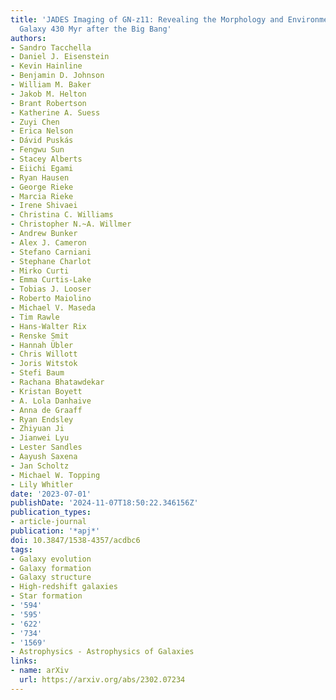 ```yaml
---
title: 'JADES Imaging of GN-z11: Revealing the Morphology and Environment of a Luminous
  Galaxy 430 Myr after the Big Bang'
authors:
- Sandro Tacchella
- Daniel J. Eisenstein
- Kevin Hainline
- Benjamin D. Johnson
- William M. Baker
- Jakob M. Helton
- Brant Robertson
- Katherine A. Suess
- Zuyi Chen
- Erica Nelson
- Dávid Puskás
- Fengwu Sun
- Stacey Alberts
- Eiichi Egami
- Ryan Hausen
- George Rieke
- Marcia Rieke
- Irene Shivaei
- Christina C. Williams
- Christopher N.~A. Willmer
- Andrew Bunker
- Alex J. Cameron
- Stefano Carniani
- Stephane Charlot
- Mirko Curti
- Emma Curtis-Lake
- Tobias J. Looser
- Roberto Maiolino
- Michael V. Maseda
- Tim Rawle
- Hans-Walter Rix
- Renske Smit
- Hannah Übler
- Chris Willott
- Joris Witstok
- Stefi Baum
- Rachana Bhatawdekar
- Kristan Boyett
- A. Lola Danhaive
- Anna de Graaff
- Ryan Endsley
- Zhiyuan Ji
- Jianwei Lyu
- Lester Sandles
- Aayush Saxena
- Jan Scholtz
- Michael W. Topping
- Lily Whitler
date: '2023-07-01'
publishDate: '2024-11-07T18:50:22.346156Z'
publication_types:
- article-journal
publication: '*apj*'
doi: 10.3847/1538-4357/acdbc6
tags:
- Galaxy evolution
- Galaxy formation
- Galaxy structure
- High-redshift galaxies
- Star formation
- '594'
- '595'
- '622'
- '734'
- '1569'
- Astrophysics - Astrophysics of Galaxies
links:
- name: arXiv
  url: https://arxiv.org/abs/2302.07234
---
```

